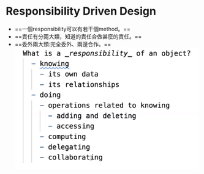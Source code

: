 # Responsibility Driven Design

- ==一個responsibility可以有若干個method。==
- ==責任有分兩大類，知道的責任合做甚麼的責任。==
- ==委外兩大類:完全委外、兩邊合作。==
 ![RDD](../img/RDD.png)

